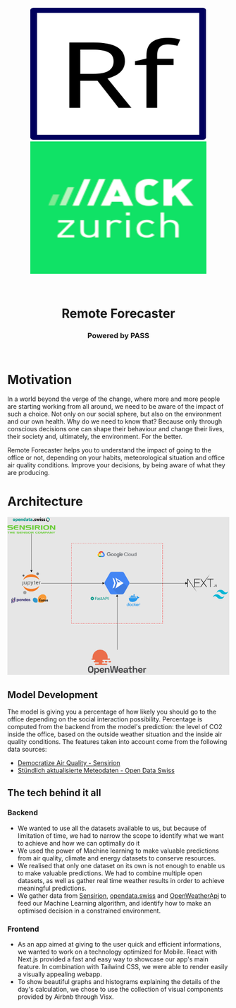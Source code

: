 <p align="center">
  <img src="./graphics/small-logo.svg" width="400" height="300" class="center">
  <img src="./graphics/hackzurich_logo.png" width="400" height="300" class="center">
</p>

<br>

<h1 align="center"> Remote Forecaster</h1>

<h3 align="center"> Powered by PASS </h3>

<br>

# Motivation
In a world beyond the verge of the change, where more and more people are starting working from all around, we need
to be aware of the impact of such a choice. Not only on our social sphere, but also on 
the environment and our own health. Why do we need to know that? Because only through conscious decisions
one can shape their behaviour and change their lives, their society and, ultimately, the environment. For the better.

Remote Forecaster helps you to understand the impact of going to the office or not, depending on your habits, 
meteorological situation and office air quality conditions. Improve your decisions, by being aware of what they are producing.

# Architecture

<p align="center">
  <img src="./graphics/hackzurich_architecture.png" class="center">
</p>

## Model Development
The model is giving you a percentage of how likely you should go to the office depending on the social interaction possibility.
Percentage is computed from the backend from the model's prediction: the level of CO2 inside the office, 
based on the outside weather situation and the inside air quality conditions.
The features taken into account come from the following data sources:
- [Democratize Air Quality - Sensirion](https://sensirion.com/career/career-news/hack-zurich/)
- [Stündlich aktualisierte Meteodaten - Open Data Swiss](https://opendata.swiss/en/dataset/stundlich-aktualisierte-meteodaten-seit-1992)


## The tech behind it all
### Backend
- We wanted to use all the datasets available to us, but because of limitation of time, we had to narrow the scope to identify what we want to achieve and how we can optimally do it
- We used the power of Machine learning to make valuable predictions from air quality, climate and energy datasets to conserve resources.
- We realised that only one dataset on its own is not enough to enable us to make valuable predictions. We had to combine multiple open datasets, as well as gather real time weather results in order to achieve meaningful predictions.
- We gather data from [Sensirion](https://sensirion.com/career/career-news/hack-zurich/), [opendata.swiss](https://opendata.swiss/) and [OpenWeatherApi](https://openweathermap.org/current) to feed our Machine Learning algorithm, and identify how to make an optimised decision in a constrained environment.



### Frontend
- As an app aimed at giving to the user quick and efficient informations, we wanted to work on a technology optimized for Mobile. React with Next.js provided a fast and easy way to showcase our app's main feature. In combination with Tailwind CSS, we were able to render easily a visually appealing webapp.
- To show beautiful graphs and histograms explaining the details of the day's calculation, we chose to use the collection of visual components provided by Airbnb through Visx.

